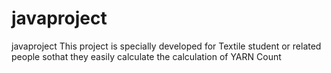 # javaproject
javaproject
This project is specially developed for Textile student or related people sothat they easily calculate the calculation of YARN Count
